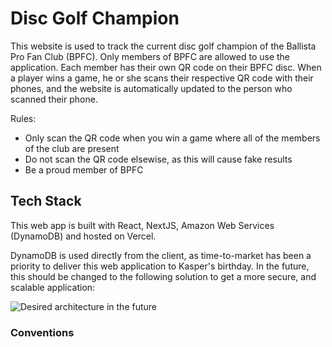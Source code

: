 # Disc Golf Champion
This website is used to track the current disc golf champion of the Ballista Pro Fan Club (BPFC). Only members of BPFC are allowed to use the application. Each member has their own QR code on their BPFC disc. When a player wins a game, he or she scans their respective QR code with their phones, and the website is automatically updated to the person who scanned their phone.

Rules:
- Only scan the QR code when you win a game where all of the members of the club are present
- Do not scan the QR code elsewise, as this will cause fake results
- Be a proud member of BPFC


## Tech Stack
This web app is built with React, NextJS, Amazon Web Services (DynamoDB) and hosted on Vercel. 

DynamoDB is used directly from the client, as time-to-market has been a priority to deliver this web application to Kasper's birthday. In the future, this should be changed to the following solution to get a more secure, and scalable application:


![Desired architecture in the future](https://miro.medium.com/max/1390/1*9h2Xu-KQFa3E7rcuaT2UQA.png)




### Conventions



